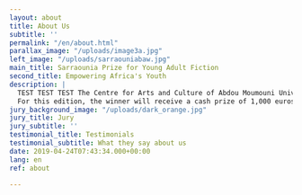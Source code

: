 ```yaml
---
layout: about
title: About Us
subtitle: ''
permalink: "/en/about.html"
parallax_image: "/uploads/image3a.jpg"
left_image: "/uploads/sarraouniabaw.jpg"
main_title: Sarraounia Prize for Young Adult Fiction
second_title: Empowering Africa's Youth
description: |
  TEST TEST TEST The Centre for Arts and Culture of Abdou Moumouni University in Niger and the publishing house Amalion in Senegal are pleased to announce the call for entries for the Sarraounia Prize for Young Adult Fiction 2020 to contribute to the availability of reading material for African young adults and to promote literature to help better understand the world of African youths. Every two years, the Sarraounia Prize will be awarded to the best unpublished fiction for Young Adults written by African authors and illustrators based in Africa. <br><br>
  For this edition, the winner will receive a cash prize of 1,000 euros, and the winning entry will be published and disseminated by Amalion and its partners from May 2020. The Sarraounia Prize will explore all traditional and digital media technologies to disseminate its activities and will endeavour to promote the writer and their work in variousfestivals, book fairs, forums, conferences, etc., in order to bring their work to the attention of book industry actors and the general public.
jury_background_image: "/uploads/dark_orange.jpg"
jury_title: Jury
jury_subtitle: ''
testimonial_title: Testimonials
testimonial_subtitle: What they say about us
date: 2019-04-24T07:43:34.000+00:00
lang: en
ref: about

---
```

